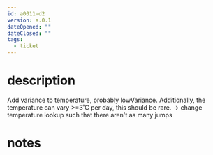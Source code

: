 ```yaml
---
id: a0011-d2
version: a.0.1
dateOpened: ""
dateClosed: ""
tags:
  - ticket
---
```

# description
Add variance to temperature, probably lowVariance.
Additionally, the temperature can vary >=3˚C per day, this should be rare. -> change temperature lookup such that there aren't as many jumps
# notes
